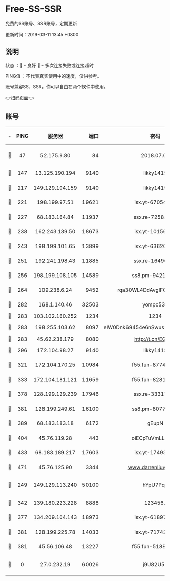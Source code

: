 # Free-SS-SSR

免费的SS账号、SSR账号，定期更新

更新时间：2019-03-11 13:45 +0800

## 说明

状态     ：🙂 - 良好 🙁 - 多次连接失败或连接超时

PING值   ：不代表真实使用中的速度，仅供参考。

账号兼容SS、SSR，你可以自由在两个软件中使用。

👉[扫码页面](https://liesauer.github.io/Free-SS-SSR/)👈

## 账号

|-|PING|服务器|端口|密码|加密方式|区域|
|:----:|:----:|:-----:|-----:|:----:|:----:|:----:|
|🙂|47|52.175.9.80|84|2018.07.07|chacha20-ietf-poly1305|HK|
|🙂|147|13.125.190.194|9140|likky1415|aes-256-cfb|KR|
|🙂|217|149.129.104.159|9140|likky1415|aes-256-cfb|HK|
|🙂|221|198.199.97.51|19621|isx.yt-67054944|aes-256-cfb|US|
|🙂|227|68.183.164.84|11937|ssx.re-72581382|aes-256-cfb|US|
|🙂|238|162.243.139.50|18673|isx.yt-10156175|aes-256-cfb|US|
|🙂|243|198.199.101.65|13899|isx.yt-63620378|aes-256-cfb|US|
|🙂|251|192.241.198.43|11885|ssx.re-16496938|aes-256-cfb|US|
|🙂|256|198.199.108.105|14589|ss8.pm-94215844|aes-256-cfb|US|
|🙂|264|109.238.6.24|9452|rqa30WL4DdAvgIFG6Fs3znzTa|aes-256-cfb|FR|
|🙂|282|168.1.140.46|32503|yompc535|aes-256-cfb|AU|
|🙂|283|103.102.160.252|1234|1234|rc4-md5|JP|
|🙂|283|198.255.103.62|8097|eIW0Dnk69454e6nSwuspv9DmS201tQ0D|aes-256-cfb|US|
|🙂|283|45.62.238.179|8080|http://t.cn/EGJIyrl|rc4-md5|CA|
|🙂|296|172.104.98.27|9140|likky1415|aes-256-cfb|JP|
|🙂|321|172.104.170.25|10984|f55.fun-87743875|aes-256-cfb|SG|
|🙂|333|172.104.181.121|11659|f55.fun-82812137|aes-256-cfb|SG|
|🙂|378|128.199.129.239|17946|ssx.re-33317571|aes-256-cfb|SG|
|🙂|381|128.199.249.61|16100|ss8.pm-80771462|aes-256-cfb|SG|
|🙂|389|68.183.183.18|6172|gEupN|aes-256-cfb|SG|
|🙂|404|45.76.119.28|443|oiECpTuVmLLxk4Ts|aes-256-cfb|AU|
|🙂|433|68.183.189.217|17603|isx.yt-17493612|aes-256-cfb|SG|
|🙂|471|45.76.125.90|3344|www.darrenliuwei.com|aes-256-cfb|AU|
|🙂|249|149.129.113.240|50100|hYpU7PqP|chacha20-ietf-poly1305|CN|
|🙂|342|139.180.223.228|8888|123456..|aes-256-cfb|JP|
|🙂|377|134.209.104.143|18973|isx.yt-61897203|aes-256-cfb|SG|
|🙂|381|128.199.225.78|14033|isx.yt-71742892|aes-256-cfb|SG|
|🙂|381|45.56.106.48|13227|f55.fun-51885507|aes-256-cfb|US|
|🙁|0|27.0.232.19|60026|j9U82U53|xchacha20-ietf-poly1305|HK|
